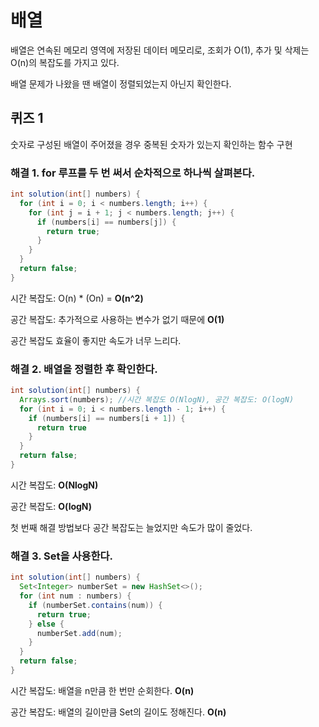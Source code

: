 # 배열
배열은 연속된 메모리 영역에 저장된 데이터 메모리로, 조회가 O(1), 추가 및 삭제는 O(n)의 복잡도를 가지고 있다.

배열 문제가 나왔을 땐 배열이 정렬되었는지 아닌지 확인한다.

## 퀴즈 1
숫자로 구성된 배열이 주어졌을 경우 중복된 숫자가 있는지 확인하는 함수 구현

### 해결 1. for 루프를 두 번 써서 순차적으로 하나씩 살펴본다.

~~~java
int solution(int[] numbers) {
  for (int i = 0; i < numbers.length; i++) {
    for (int j = i + 1; j < numbers.length; j++) {
      if (numbers[i] == numbers[j]) {
        return true;
      }
    }
  }
  return false;
}  
~~~
시간 복잡도: O(n) * (On) = **O(n^2)**

공간 복잡도: 추가적으로 사용하는 변수가 없기 때문에 **O(1)**

공간 복잡도 효율이 좋지만 속도가 너무 느리다.


### 해결 2. 배열을 정렬한 후 확인한다.

~~~java
int solution(int[] numbers) {
  Arrays.sort(numbers); //시간 복잡도 O(NlogN), 공간 복잡도: O(logN)
  for (int i = 0; i < numbers.length - 1; i++) {
    if (numbers[i] == numbers[i + 1]) {
      return true
    }
  }
  return false;
}  
~~~

시간 복잡도: **O(NlogN)**

공간 복잡도: **O(logN)**

첫 번째 해결 방법보다 공간 복잡도는 늘었지만 속도가 많이 줄었다.

### 해결 3. Set을 사용한다.

~~~java
int solution(int[] numbers) {
  Set<Integer> numberSet = new HashSet<>();
  for (int num : numbers) {
    if (numberSet.contains(num)) {
      return true;
    } else {
      numberSet.add(num);
    }
  }
  return false;
}
~~~

시간 복잡도: 배열을 n만큼 한 번만 순회한다. **O(n)**

공간 복잡도: 배열의 길이만큼 Set의 길이도 정해진다. **O(n)**
